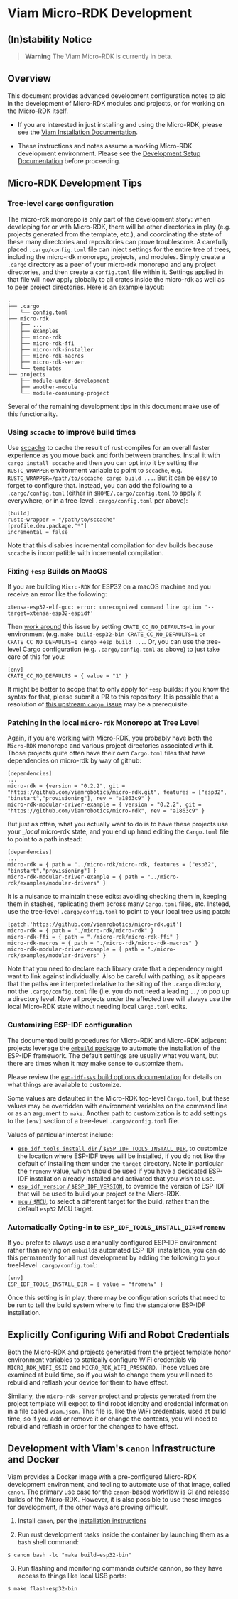 # Viam Micro-RDK Development

## (In)stability Notice

> **Warning** The Viam Micro-RDK is currently in beta.

## Overview

This document provides advanced development configuration notes to aid
in the development of Micro-RDK modules and projects, or for working
on the Micro-RDK itself.

- If you are interested in just installing and using the Micro-RDK,
  please see the [Viam Installation Documentation](https://docs.viam.com/installation/microcontrollers/).

- These instructions and notes assume a working Micro-RDK development
  environment. Please see the [Development Setup Documentation](https://docs.viam.com/installation/viam-micro-server-dev/)
  before proceeding.

## Micro-RDK Development Tips

### Tree-level `cargo` configuration

The micro-rdk monorepo is only part of the development story: when
developing for or with Micro-RDK, there will be other directories in
play (e.g. projects generated from the template, etc.), and
coordinating the state of these many directories and repositories can
prove troublesome. A carefully placed `.cargo/config.toml` file can
inject settings for the entire tree of trees, including the micro-rdk
monorepo, projects, and modules. Simply create a `.cargo` directory as
a peer of your micro-rdk monorepo and any project directories, and
then create a `config.toml` file within it. Settings applied in that
file will now apply globally to all crates inside the micro-rdk as
well as to peer project directories. Here is an example layout:

```
.
├── .cargo
│   └── config.toml
├── micro-rdk
│   ├── ...
│   ├── examples
│   ├── micro-rdk
│   ├── micro-rdk-ffi
│   ├── micro-rdk-installer
│   ├── micro-rdk-macros
│   ├── micro-rdk-server
│   └── templates
└── projects
    ├── module-under-development
    ├── another-module
    └── module-consuming-project
```

Several of the remaining development tips in this document make use of
this functionality.

### Using `sccache` to improve build times

Use [sccache](https://github.com/mozilla/sccache) to cache the result
of rust compiles for an overall faster experience as you move back and
forth between branches. Install it with `cargo install sccache` and
then you can opt into it by setting the `RUSTC_WRAPPER` environment
variable to point to `sccache`, e.g. `RUSTC_WRAPPER=/path/to/sccache
cargo build ...`. But it can be easy to forget to configure
that. Instead, you can add the following to a `.cargo/config.toml`
(either in `$HOME/.cargo/config.toml` to apply it everywhere, or in a
tree-level `.cargo/config.toml` per above):


```
[build]
rustc-wrapper = "/path/to/sccache"
[profile.dev.package."*"]
incremental = false
```

Note that this disables incremental compilation for dev builds because
`sccache` is incompatible with incremental compilation.

### Fixing `+esp` Builds on MacOS

If you are building `Micro-RDK` for ESP32 on a macOS machine and you
receive an error like the following:

```
xtensa-esp32-elf-gcc: error: unrecognized command line option '--target=xtensa-esp32-espidf'
```

Then [work around](https://github.com/esp-rs/esp-idf-template/issues/174) this
issue by setting `CRATE_CC_NO_DEFAULTS=1` in your environment
(e.g. `make build-esp32-bin CRATE_CC_NO_DEFAULTS=1` or
`CRATE_CC_NO_DEFAULTS=1 cargo +esp build ...`. Or, you can use the
tree-level Cargo configuration (e.g.  `.cargo/config.toml` as above)
to just take care of this for you:


```
[env]
CRATE_CC_NO_DEFAULTS = { value = "1" }
```

It might be better to scope that to only apply for `+esp` builds: if
you know the syntax for that, please submit a PR to this
repository. It is possible that a resolution of [this upstream `cargo `issue](https://github.com/rust-lang/cargo/issues/10273)
 may be a prerequisite.


### Patching in the local `micro-rdk` Monorepo at Tree Level

Again, if you are working with Micro-RDK, you probably have both the
`Micro-RDK` monorepo and various project directories associated with
it. Those projects quite often have their own `Cargo.toml` files that
have dependencies on micro-rdk by way of github:


```
[dependencies]
...
micro-rdk = {version = "0.2.2", git = "https://github.com/viamrobotics/micro-rdk.git", features = ["esp32", "binstart","provisioning"], rev = "a1863c9" }
micro-rdk-modular-driver-example = { version = "0.2.2", git = "https://github.com/viamrobotics/micro-rdk", rev = "a1863c9" }
```

But just as often, what you actually want to do is to have these
projects use your __local_ micro-rdk state, and you end up hand
editing the `Cargo.toml` file to point to a path instead:


```
[dependencies]
...
micro-rdk = { path = "../micro-rdk/micro-rdk, features = ["esp32", "binstart","provisioning"] }
micro-rdk-modular-driver-example = { path = "../micro-rdk/examples/modular-drivers" }
```

It is a nuisance to maintain these edits: avoiding checking them in,
keeping them in stashes, replicating them across many `Cargo.toml`
files, etc. Instead, use the tree-level `.cargo/config.toml` to point
to your local tree using patch:

```
[patch.'https://github.com/viamrobotics/micro-rdk.git']
micro-rdk = { path = "./micro-rdk/micro-rdk" }
micro-rdk-ffi = { path = "./micro-rdk/micro-rdk-ffi" }
micro-rdk-macros = { path = "./micro-rdk/micro-rdk-macros" }
micro-rdk-modular-driver-example = { path = "./micro-rdk/examples/modular-drivers" }
```

Note that you need to declare each library crate that a dependency
might want to link against individually. Also be careful with pathing,
as it appears that the paths are interpreted relative to the siting of
the `.cargo` directory, not the `.cargo/config.toml` file (i.e. you do
not need a leading `../` to pop up a directory level. Now all projects
under the affected tree will always use the local Micro-RDK state
without needing local `Cargo.toml` edits.

### Customizing ESP-IDF configuration

The documented build procedures for Micro-RDK and Micro-RDK adjacent
projects leverage the [`embuild` package](https://github.com/esp-rs/embuild)
to automate the installation of the ESP-IDF framework. The default
settings are usually what you want, but there are times when it may
make sense to customize them.

Please review the [`esp-idf-sys` build options documentation](https://github.com/esp-rs/esp-idf-sys/blob/master/BUILD-OPTIONS.md#esp-idf-configuration) for details on what things are available to customize.

Some values are defaulted in the Micro-RDK top-level `Cargo.toml`, but
these values may be overridden with environment variables on the
command line or as an argument to `make`. Another path to
customization is to add settings to the `[env]` section of a
tree-level `.cargo/config.toml` file.

Values of particular interest include:

- [`esp_idf_tools_install_dir` / `$ESP_IDF_TOOLS_INSTALL_DIR`](https://github.com/esp-rs/esp-idf-sys/blob/master/BUILD-OPTIONS.md#esp_idf_tools_install_dir-esp_idf_tools_install_dir),
  to customize the location where ESP-IDF trees will be installed, if
  you do not like the default of installing them under the `target`
  directory. Note in particular the `fromenv` value, which should be
  used if you have a dedicated ESP-IDF installation already installed
  and activated that you wish to use.
- [`esp_idf_version` / `$ESP_IDF_VERSION`](https://github.com/esp-rs/esp-idf-sys/blob/master/BUILD-OPTIONS.md#esp_idf_version-esp_idf_version-native-builder-only),
  to override the version of ESP-IDF that will be used to build your
  project or the Micro-RDK.
- [`mcu` / `$MCU`](https://github.com/esp-rs/esp-idf-sys/blob/master/BUILD-OPTIONS.md#mcu-mcu),
  to select a different target for the build, rather than the default
  `esp32` MCU target.

### Automatically Opting-in to `ESP_IDF_TOOLS_INSTALL_DIR=fromenv`

If you prefer to always use a manually configured ESP-IDF environment
rather than relying on `embuild`s automated ESP-IDF installation, you
can do this permanently for all rust development by adding the
following to your treel-level `.cargo/config.toml`:

```
[env]
ESP_IDF_TOOLS_INSTALL_DIR = { value = "fromenv" }
```

Once this setting is in play, there may be configuration scripts that
need to be run to tell the build system where to find the standalone
ESP-IDF installation.

## Explicitly Configuring Wifi and Robot Credentials

Both the Micro-RDK and projects generated from the project template
honor environment variables to statically configure WiFi credentials
via `MICRO_RDK_WIFI_SSID` and `MICRO_RDK_WIFI_PASSWORD`. These values
are examined at build time, so if you wish to change them you will need to
rebuild and reflash your device for them to have effect.

Similarly, the `micro-rdk-server` project and projects generated from
the project template will expect to find robot identity and credential
information in a file called `viam.json`. This file is, like the WiFi
credentials, used at build time, so if you add or remove it or change
the contents, you will need to rebuild and reflash in order for the
changes to have effect.

## Development with Viam's `canon` Infrastructure and Docker

Viam provides a Docker image with a pre-configured Micro-RDK
development environment, and tooling to automate use of that image,
called `canon`. The primary use case for the `canon`-based workflow is
CI and release builds of the Micro-RDK. However, it is also possible
to use these images for development, if the other ways are proving
difficult.

1. Install `canon`, per the [installation instructions](https://github.com/viamrobotics/canon?tab=readme-ov-file#installation)

2. Run rust development tasks inside the container by launching them
   as a `bash` shell command:

```
$ canon bash -lc "make build-esp32-bin"
```

3. Run flashing and monitoring commands _outside_ cannon, so they have
   access to things like local USB ports:

```
$ make flash-esp32-bin
```
